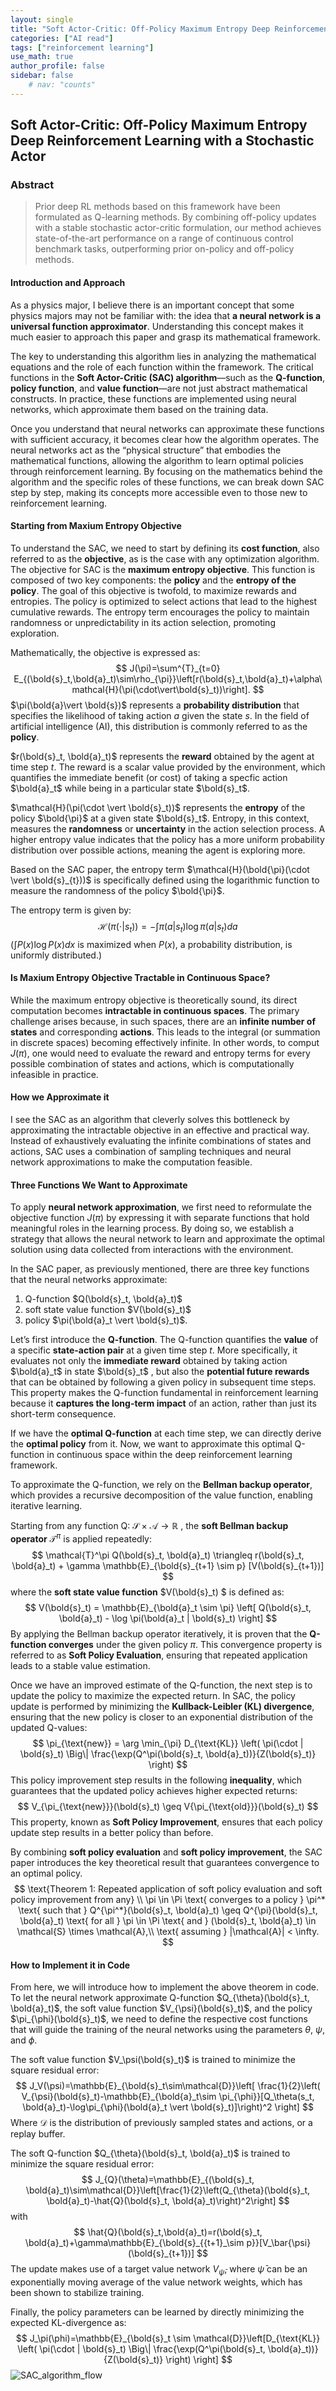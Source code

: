 ```yaml
---
layout: single
title: "Soft Actor-Critic: Off-Policy Maximum Entropy Deep Reinforcement Learning with a Stochastic Actor"
categories: ["AI read"]
tags: ["reinforcement learning"]
use_math: true
author_profile: false
sidebar: false
    # nav: "counts"
---
```


## Soft Actor-Critic: Off-Policy Maximum Entropy Deep Reinforcement Learning with a Stochastic Actor

### Abstract

>Prior deep RL methods based on this framework have been formulated as Q-learning methods. By combining off-policy updates with a stable stochastic actor-critic formulation, our method achieves state-of-the-art performance on a range of continuous control benchmark tasks, outperforming prior on-policy and off-policy methods. 



#### Introduction and Approach

As a physics major, I believe there is an important concept that some physics majors may not be familiar with: the idea that **a neural network is a universal function approximator**. Understanding this concept makes it much easier to approach this paper and grasp its mathematical framework.

The key to understanding this algorithm lies in analyzing the mathematical equations and the role of each function within the framework. The critical functions in the **Soft Actor-Critic (SAC) algorithm**—such as the **Q-function**, **policy function**, and **value function**—are not just abstract mathematical constructs. In practice, these functions are implemented using neural networks, which approximate them based on the training data.

Once you understand that neural networks can approximate these functions with sufficient accuracy, it becomes clear how the algorithm operates. The neural networks act as the “physical structure” that embodies the mathematical functions, allowing the algorithm to learn optimal policies through reinforcement learning. By focusing on the mathematics behind the algorithm and the specific roles of these functions, we can break down SAC step by step, making its concepts more accessible even to those new to reinforcement learning.



#### Starting from Maxium Entropy Objective

To understand the  SAC, we need to start by defining its **cost function**, also referred to as the **objective**, as is the case with any optimization algorithm. The objective for SAC is the **maximum entropy objective**. This function is composed of two key components: the **policy** and the **entropy of the policy**. The goal of this objective is twofold, to maximize rewards and entropies. The policy is optimized to select actions that lead to the highest cumulative rewards. The entropy term encourages the policy to maintain randomness or unpredictability in its action selection, promoting exploration. 

Mathematically, the objective is expressed as:
$$
J(\pi)=\sum^{T}_{t=0} E_{(\bold{s}_t,\bold{a}_t)\sim\rho_{\pi}}\left[r(\bold{s}_t,\bold{a}_t)+\alpha\mathcal{H}(\pi(\cdot\vert\bold{s}_t))\right].
$$
$\pi(\bold{a}\vert \bold{s})$ represents a **probability distribution** that specifies the likelihood of taking action $a$ given the state $s$. In the field of artificial intelligence (AI), this distribution is commonly referred to as the **policy**. 

$r(\bold{s}_t, \bold{a}_t)$ represents the **reward** obtained by the agent at time step $t$. The reward is a scalar value provided by the environment, which quantifies the immediate benefit (or cost) of taking a specfic action $\bold{a}_t$ while being in a particular state $\bold{s}_t$.

$\mathcal{H}(\pi(\cdot \vert \bold{s}_t))$ represents the **entropy** of the policy $\bold{\pi}$ at a given state $\bold{s}_t$. Entropy, in this context, measures the **randomness** or **uncertainty** in the action selection process. A higher entropy value indicates that the policy has a more uniform probability distribution over possible actions, meaning the agent is exploring more. 

Based on the SAC paper, the entropy term $\mathcal{H}(\bold{\pi}(\cdot \vert \bold{s}_{t}))$ is specifically defined using the logarithmic function to measure the randomness of the policy $\bold{\pi}$.

The entropy term is given by:
$$
\mathcal{H}(\pi(\cdot \vert s_t))=-\int\pi(a\vert s_t)\log \pi(a \vert s_t)da
$$
($\int P(x)\log P(x) dx$ is maximized when $P(x)$, a probability distribution, is uniformly distributed.)

#### Is Maxium Entropy Objective Tractable in Continuous Space? 

While the maximum entropy objective is theoretically sound, its direct computation becomes **intractable in continuous spaces**. The primary challenge arises because, in such spaces, there are an **infinite number of states** and corresponding **actions**. This leads to the integral (or summation in discrete spaces) becoming effectively infinite. In other words, to comput $J(\pi)$, one would need to evaluate the reward and entropy terms for every possible combination of states and actions, which is computationally infeasible in practice. 

#### How we Approximate it

I see the SAC as an algorithm that cleverly solves this bottleneck by approximating the intractable objective in an effective and practical way. Instead of exhaustively evaluating the infinite combinations of states and actions, SAC uses a combination of sampling techniques and neural network approximations to make the computation feasible.

#### Three Functions We Want to Approximate

To apply **neural network approximation**, we first need to reformulate the objective function $J(\pi)$ by expressing it with separate functions that hold meaningful roles in the learning process. By doing so, we establish a strategy that allows the neural network to learn and approximate the optimal solution using data collected from interactions with the environment.

In the SAC paper, as previously mentioned, there are three key functions that the neural networks approximate:

1. Q-function $Q(\bold{s}_t, \bold{a}_t)$
2. soft state value function $V(\bold{s}_t)$ 
3. policy $\pi(\bold{a}_t \vert \bold{s}_t)$.

Let’s first introduce the **Q-function**. The Q-function quantifies the **value** of a specific **state-action pair** at a given time step $t$. More specifically, it evaluates not only the **immediate reward** obtained by taking action $\bold{a}_t$ in state $\bold{s}_t$ , but also the **potential future rewards** that can be obtained by following a given policy in subsequent time steps. This property makes the Q-function fundamental in reinforcement learning because it **captures the long-term impact** of an action, rather than just its short-term consequence.

If we have the **optimal Q-function** at each time step, we can directly derive the **optimal policy** from it. Now, we want to approximate this optimal Q-function in continuous space within the deep reinforcement learning framework.

To approximate the Q-function, we rely on the **Bellman backup operator**, which provides a recursive decomposition of the value function, enabling iterative learning.

Starting from any function Q: $\mathcal{S} \times \mathcal{A} \to \mathbb{R}$ , the **soft Bellman backup operator** $\mathcal{T}^\pi$ is applied repeatedly:
$$
\mathcal{T}^\pi Q(\bold{s}_t, \bold{a}_t) \triangleq r(\bold{s}_t, \bold{a}_t) + \gamma \mathbb{E}_{\bold{s}_{t+1} \sim p} [V(\bold{s}_{t+1})]
$$
where the **soft state value function** $V(\bold{s}_t) $ is defined as:
$$
V(\bold{s}_t) = \mathbb{E}_{\bold{a}_t \sim \pi} \left[ Q(\bold{s}_t, \bold{a}_t) - \log \pi(\bold{a}_t | \bold{s}_t) \right]
$$
By applying the Bellman backup operator iteratively, it is proven that the **Q-function converges** under the given policy $\pi$. This convergence property is referred to as **Soft Policy Evaluation**, ensuring that repeated application leads to a stable value estimation.

Once we have an improved estimate of the Q-function, the next step is to update the policy to maximize the expected return. In SAC, the policy update is performed by minimizing the **Kullback-Leibler (KL) divergence**, ensuring that the new policy is closer to an exponential distribution of the updated Q-values:
$$
\pi_{\text{new}} = \arg \min_{\pi} D_{\text{KL}} \left( \pi(\cdot | \bold{s}_t) \Big\| \frac{\exp(Q^\pi(\bold{s}_t, \bold{a}_t))}{Z(\bold{s}_t)} \right)
$$
This policy improvement step results in the following **inequality**, which guarantees that the updated policy achieves higher expected returns:
$$
V_{\pi_{\text{new}}}(\bold{s}_t) \geq V{\pi_{\text{old}}}(\bold{s}_t)
$$
This property, known as **Soft Policy Improvement**, ensures that each policy update step results in a better policy than before.

By combining **soft policy evaluation** and **soft policy improvement**, the SAC paper introduces the key theoretical result that guarantees convergence to an optimal policy.
$$
\text{Theorem 1: Repeated application of soft policy evaluation and soft policy improvement from any} \\ \pi \in \Pi
\text{ converges to a policy } \pi^* \text{ such that } Q^{\pi^*}(\bold{s}_t, \bold{a}_t) \geq Q^{\pi}(\bold{s}_t, \bold{a}_t) \text{ for all } \pi \in \Pi \text{ and } (\bold{s}_t, \bold{a}_t) \in \mathcal{S} \times \mathcal{A},\\ \text{ assuming } |\mathcal{A}| < \infty.
$$

#### How to Implement it in Code

From here, we will introduce how to implement the above theorem in code. To let the neural network approximate Q-function $Q_{\theta}(\bold{s}_t, \bold{a}_t)$, the soft value function $V_{\psi}(\bold{s}_t)$, and the policy $\pi_{\phi}(\bold{s}_t)$, we need to define the respective cost functions that will guide the training of the neural networks using the parameters $\theta$, $\psi$, and $\phi$.

The soft value function $V_\psi(\bold{s}_t)$ is trained to minimize the square residual error:
$$
J_V(\psi)=\mathbb{E}_{\bold{s}_t\sim\mathcal{D}}\left[ \frac{1}{2}\left( V_{\psi}(\bold{s}_t)-\mathbb{E}_{\bold{a}_t\sim \pi_{\phi}}[Q_\theta(s_t, \bold{a}_t)-\log\pi_{\phi}(\bold{a}_t \vert \bold{s}_t)]\right)^2 \right]
$$
Where $\mathcal{D}$ is the distribution of previously sampled states and actions, or a replay buffer. 

The soft Q-function $Q_{\theta}(\bold{s}_t, \bold{a}_t)$ is trained to minimize the square residual error:
$$
J_{Q}(\theta)=\mathbb{E}_{(\bold{s}_t, \bold{a}_t)\sim\mathcal{D}}\left[\frac{1}{2}\left(Q_{\theta}(\bold{s}_t, \bold{a}_t)-\hat{Q}(\bold{s}_t, \bold{a}_t)\right)^2\right]
$$
with 
$$
\hat{Q}(\bold{s}_t,\bold{a}_t)=r(\bold{s}_t, \bold{a}_t)+\gamma\mathbb{E}_{\bold{s}_{{t+1}_\sim p}}[V_\bar{\psi}(\bold{s}_{t+1})]
$$
The update makes use of a target value network $V_{\bar{\psi}}$, where $\bar{\psi}$ can be an exponentially moving average of  the value network weights, which has been shown to stabilize training.

Finally, the policy parameters can be learned by directly minimizing the expected  KL-divergence as:
$$
J_\pi(\phi)=\mathbb{E}_{\bold{s}_t \sim \mathcal{D}}\left[D_{\text{KL}} \left( \pi(\cdot | \bold{s}_t) \Big\| \frac{\exp(Q^\pi(\bold{s}_t, \bold{a}_t))}{Z(\bold{s}_t)} \right) \right]
$$
![SAC_algorithm_flow](../images/2025-01-19-PMLR_Haarnoja_Soft_Actor_Critic/SAC_algorithm_flow.png)
